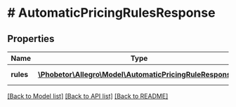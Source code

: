 # # AutomaticPricingRulesResponse

## Properties

Name | Type | Description | Notes
------------ | ------------- | ------------- | -------------
**rules** | [**\Phobetor\Allegro\Model\AutomaticPricingRuleResponse[]**](AutomaticPricingRuleResponse.md) | List of rules. |

[[Back to Model list]](../../README.md#models) [[Back to API list]](../../README.md#endpoints) [[Back to README]](../../README.md)
